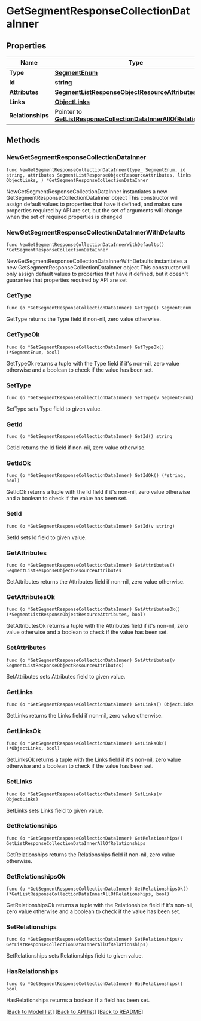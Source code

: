 # GetSegmentResponseCollectionDataInner

## Properties

Name | Type | Description | Notes
------------ | ------------- | ------------- | -------------
**Type** | [**SegmentEnum**](SegmentEnum.md) |  | 
**Id** | **string** |  | 
**Attributes** | [**SegmentListResponseObjectResourceAttributes**](SegmentListResponseObjectResourceAttributes.md) |  | 
**Links** | [**ObjectLinks**](ObjectLinks.md) |  | 
**Relationships** | Pointer to [**GetListResponseCollectionDataInnerAllOfRelationships**](GetListResponseCollectionDataInnerAllOfRelationships.md) |  | [optional] 

## Methods

### NewGetSegmentResponseCollectionDataInner

`func NewGetSegmentResponseCollectionDataInner(type_ SegmentEnum, id string, attributes SegmentListResponseObjectResourceAttributes, links ObjectLinks, ) *GetSegmentResponseCollectionDataInner`

NewGetSegmentResponseCollectionDataInner instantiates a new GetSegmentResponseCollectionDataInner object
This constructor will assign default values to properties that have it defined,
and makes sure properties required by API are set, but the set of arguments
will change when the set of required properties is changed

### NewGetSegmentResponseCollectionDataInnerWithDefaults

`func NewGetSegmentResponseCollectionDataInnerWithDefaults() *GetSegmentResponseCollectionDataInner`

NewGetSegmentResponseCollectionDataInnerWithDefaults instantiates a new GetSegmentResponseCollectionDataInner object
This constructor will only assign default values to properties that have it defined,
but it doesn't guarantee that properties required by API are set

### GetType

`func (o *GetSegmentResponseCollectionDataInner) GetType() SegmentEnum`

GetType returns the Type field if non-nil, zero value otherwise.

### GetTypeOk

`func (o *GetSegmentResponseCollectionDataInner) GetTypeOk() (*SegmentEnum, bool)`

GetTypeOk returns a tuple with the Type field if it's non-nil, zero value otherwise
and a boolean to check if the value has been set.

### SetType

`func (o *GetSegmentResponseCollectionDataInner) SetType(v SegmentEnum)`

SetType sets Type field to given value.


### GetId

`func (o *GetSegmentResponseCollectionDataInner) GetId() string`

GetId returns the Id field if non-nil, zero value otherwise.

### GetIdOk

`func (o *GetSegmentResponseCollectionDataInner) GetIdOk() (*string, bool)`

GetIdOk returns a tuple with the Id field if it's non-nil, zero value otherwise
and a boolean to check if the value has been set.

### SetId

`func (o *GetSegmentResponseCollectionDataInner) SetId(v string)`

SetId sets Id field to given value.


### GetAttributes

`func (o *GetSegmentResponseCollectionDataInner) GetAttributes() SegmentListResponseObjectResourceAttributes`

GetAttributes returns the Attributes field if non-nil, zero value otherwise.

### GetAttributesOk

`func (o *GetSegmentResponseCollectionDataInner) GetAttributesOk() (*SegmentListResponseObjectResourceAttributes, bool)`

GetAttributesOk returns a tuple with the Attributes field if it's non-nil, zero value otherwise
and a boolean to check if the value has been set.

### SetAttributes

`func (o *GetSegmentResponseCollectionDataInner) SetAttributes(v SegmentListResponseObjectResourceAttributes)`

SetAttributes sets Attributes field to given value.


### GetLinks

`func (o *GetSegmentResponseCollectionDataInner) GetLinks() ObjectLinks`

GetLinks returns the Links field if non-nil, zero value otherwise.

### GetLinksOk

`func (o *GetSegmentResponseCollectionDataInner) GetLinksOk() (*ObjectLinks, bool)`

GetLinksOk returns a tuple with the Links field if it's non-nil, zero value otherwise
and a boolean to check if the value has been set.

### SetLinks

`func (o *GetSegmentResponseCollectionDataInner) SetLinks(v ObjectLinks)`

SetLinks sets Links field to given value.


### GetRelationships

`func (o *GetSegmentResponseCollectionDataInner) GetRelationships() GetListResponseCollectionDataInnerAllOfRelationships`

GetRelationships returns the Relationships field if non-nil, zero value otherwise.

### GetRelationshipsOk

`func (o *GetSegmentResponseCollectionDataInner) GetRelationshipsOk() (*GetListResponseCollectionDataInnerAllOfRelationships, bool)`

GetRelationshipsOk returns a tuple with the Relationships field if it's non-nil, zero value otherwise
and a boolean to check if the value has been set.

### SetRelationships

`func (o *GetSegmentResponseCollectionDataInner) SetRelationships(v GetListResponseCollectionDataInnerAllOfRelationships)`

SetRelationships sets Relationships field to given value.

### HasRelationships

`func (o *GetSegmentResponseCollectionDataInner) HasRelationships() bool`

HasRelationships returns a boolean if a field has been set.


[[Back to Model list]](../README.md#documentation-for-models) [[Back to API list]](../README.md#documentation-for-api-endpoints) [[Back to README]](../README.md)



